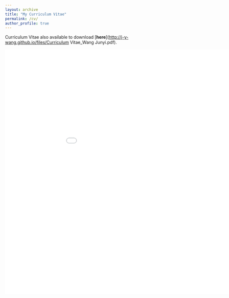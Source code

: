 ```yaml
---
layout: archive
title: "My Curriculum Vitae"
permalink: /cv/
author_profile: true
---
```


Curriculum Vitae also available to download [<b>here</b>](http://j-y-wang.github.io/files/Curriculum Vitae_Wang Junyi.pdf).

<embed width="1000" height="800" src="/files/Curriculum Vitae_Wang Junyi.pdf"> 